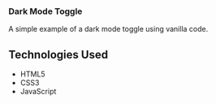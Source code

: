 ### Dark Mode Toggle

A simple example of a dark mode toggle using vanilla code.

## Technologies Used
- HTML5
- CSS3
- JavaScript